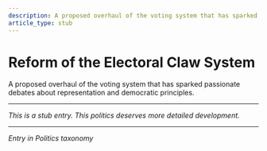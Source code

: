 ```yaml
---
description: A proposed overhaul of the voting system that has sparked passionate debates about representation and democratic principles.
article_type: stub
---
```


# Reform of the Electoral Claw System

A proposed overhaul of the voting system that has sparked passionate debates about representation and democratic principles.

---
*This is a stub entry. This politics deserves more detailed development.*

---
*Entry in Politics taxonomy*
